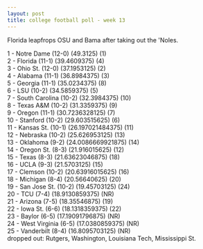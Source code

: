 ```yaml
---
layout: post
title: college football poll - week 13
---
```


Florida leapfrops OSU and Bama after taking out the 'Noles.

<p/>
1 - Notre Dame (12-0) (49.3125) (1) <br/>
2 - Florida (11-1) (39.4609375) (4) <br/>
3 - Ohio St. (12-0) (37.1953125) (2) <br/>
4 - Alabama (11-1) (36.8984375) (3) <br/>
5 - Georgia (11-1) (35.0234375) (8) <br/>
6 - LSU (10-2) (34.5859375) (5) <br/>
7 - South Carolina (10-2) (32.3984375) (10) <br/>
8 - Texas A&M (10-2) (31.3359375) (9) <br/>
9 - Oregon (11-1) (30.7236328125) (7) <br/>
10 - Stanford (10-2) (29.603515625) (6) <br/>
11 - Kansas St. (10-1) (26.197021484375) (11) <br/>
12 - Nebraska (10-2) (25.626953125) (13) <br/>
13 - Oklahoma (9-2) (24.0086669921875) (14) <br/>
14 - Oregon St. (8-3) (21.916015625) (12) <br/>
15 - Texas (8-3) (21.63623046875) (18) <br/>
16 - UCLA (9-3) (21.5703125) (15) <br/>
17 - Clemson (10-2) (20.63916015625) (16) <br/>
18 - Michigan (8-4) (20.56640625) (20) <br/>
19 - San Jose St. (10-2) (19.45703125) (24) <br/>
20 - TCU (7-4) (18.9130859375) (NR) <br/>
21 - Arizona (7-5) (18.35546875) (19) <br/>
22 - Iowa St. (6-6) (18.1318359375) (22) <br/>
23 - Baylor (6-5) (17.19091796875) (NR) <br/>
24 - West Virginia (6-5) (17.0380859375) (NR) <br/>
25 - Vanderbilt (8-4) (16.8095703125) (NR) <br/>
dropped out: Rutgers, Washington, Louisiana Tech, Mississippi St.
